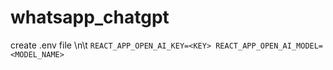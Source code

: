 # whatsapp_chatgpt
create .env file \n\t
`
REACT_APP_OPEN_AI_KEY=<KEY>
REACT_APP_OPEN_AI_MODEL=<MODEL_NAME>
`

